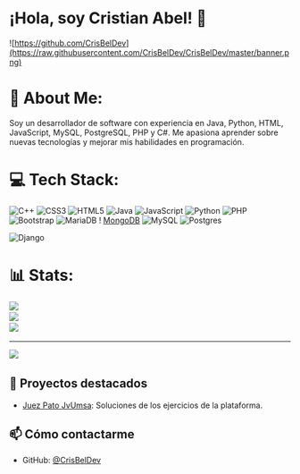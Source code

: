 # ¡Hola, soy Cristian Abel! 👋
![https://github.com/CrisBelDev](https://raw.githubusercontent.com/CrisBelDev/CrisBelDev/master/banner.png)

# 💫 About Me:
Soy un desarrollador de software con experiencia en Java, Python, HTML, JavaScript, MySQL, PostgreSQL, PHP y C#. Me apasiona aprender sobre nuevas tecnologías y mejorar mis habilidades en programación.<br>


# 💻 Tech Stack:
![C++](https://img.shields.io/badge/c++-%2300599C.svg?style=for-the-badge&logo=c%2B%2B&logoColor=white) ![CSS3](https://img.shields.io/badge/css3-%231572B6.svg?style=for-the-badge&logo=css3&logoColor=white) ![HTML5](https://img.shields.io/badge/html5-%23E34F26.svg?style=for-the-badge&logo=html5&logoColor=white) ![Java](https://img.shields.io/badge/java-%23ED8B00.svg?style=for-the-badge&logo=java&logoColor=white) ![JavaScript](https://img.shields.io/badge/javascript-%23323330.svg?style=for-the-badge&logo=javascript&logoColor=%23F7DF1E) ![Python](https://img.shields.io/badge/python-3670A0?style=for-the-badge&logo=python&logoColor=ffdd54) ![PHP](https://img.shields.io/badge/php-%23777BB4.svg?style=for-the-badge&logo=php&logoColor=white) ![Bootstrap](https://img.shields.io/badge/bootstrap-%23563D7C.svg?style=for-the-badge&logo=bootstrap&logoColor=white) ![MariaDB](https://img.shields.io/badge/MariaDB-003545?style=for-the-badge&logo=mariadb&logoColor=white) !
[MongoDB](https://img.shields.io/badge/MongoDB-%234ea94b.svg?style=for-the-badge&logo=mongodb&logoColor=white) ![MySQL](https://img.shields.io/badge/mysql-%2300f.svg?style=for-the-badge&logo=mysql&logoColor=white) ![Postgres](https://img.shields.io/badge/postgres-%23316192.svg?style=for-the-badge&logo=postgresql&logoColor=white)

![Django](https://img.shields.io/badge/Django-092E20?style=for-the-badge&logo=django&logoColor=white)
# 📊 Stats:
![](https://github-readme-stats.vercel.app/api?username=Crisbeldev&theme=tokyonight&hide_border=false&include_all_commits=false&count_private=false)<br/>
![](https://github-readme-streak-stats.herokuapp.com/?user=Crisbeldev&theme=tokyonight&hide_border=false)<br/>
![](https://github-readme-stats.vercel.app/api/top-langs/?username=Crisbeldev&theme=tokyonight&hide_border=false&include_all_commits=false&count_private=false&layout=compact)

---
[![](https://visitcount.itsvg.in/api?id=Crisbeldev&icon=0&color=0)](https://visitcount.itsvg.in)

<!-- Proudly created with GPRM ( https://gprm.itsvg.in ) -->

## 🌟 Proyectos destacados

- [Juez Pato JvUmsa](https://github.com/CrisBelDev/ejercicios-Juez-Pato): Soluciones de los ejercicios de la plataforma.


## 📫 Cómo contactarme
- GitHub: [@CrisBelDev](https://github.com/CrisBelDev)




